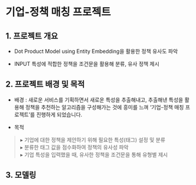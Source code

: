 # 기업-정책 매칭 프로젝트

## 1. 프로젝트 개요

* Dot Product Model using Entity Embedding을 활용한 정책 유사도 파악

* INPUT 특성에 적합한 정책을 조건문을 활용해 분류, 유사 정책 제시


## 2. 프로젝트 배경 및 목적

* 배경 : 새로운 서비스를 기획하면서 새로운 특성을 추출해내고, 추출해낸 특성을 활용해 정책을 추천하는 알고리즘을 구성해가는 것에 흥미를 느껴 ‘기업-정책 매칭 프로젝트’를 진행하게 되었습니다.

* 목적
> ▸ 기업에 대한 정책을 제안하기 위해 필요한 특성(태그) 설정 및 분류 </br>
> ▸ 분류한 태그 값을 점수화하여 정책의 유사성 파악 </br>
> ▸ 기업 특성을 입력했을 때, 유사한 정책을 조건문을 통해 유형별 제시 </br>

## 3. 모델링



